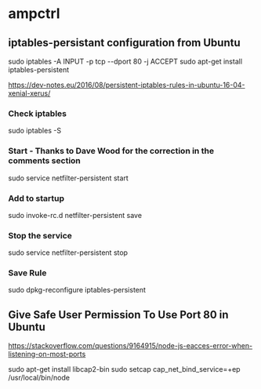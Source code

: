 # ampctrl

## iptables-persistant configuration from Ubuntu

sudo iptables -A INPUT -p tcp --dport 80 -j ACCEPT
sudo apt-get install iptables-persistent


https://dev-notes.eu/2016/08/persistent-iptables-rules-in-ubuntu-16-04-xenial-xerus/

### Check iptables
sudo iptables -S

### Start - Thanks to Dave Wood for the correction in the comments section
sudo service netfilter-persistent start

### Add to startup
sudo invoke-rc.d netfilter-persistent save

### Stop the service
sudo service netfilter-persistent stop

### Save Rule
sudo dpkg-reconfigure iptables-persistent


## Give Safe User Permission To Use Port 80 in Ubuntu

https://stackoverflow.com/questions/9164915/node-js-eacces-error-when-listening-on-most-ports

sudo apt-get install libcap2-bin
sudo setcap cap_net_bind_service=+ep /usr/local/bin/node
